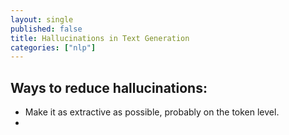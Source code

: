 ```yaml
---
layout: single
published: false
title: Hallucinations in Text Generation
categories: ["nlp"]
---
```


## Ways to reduce hallucinations:
- Make it as extractive as possible, probably on the token level.
- 